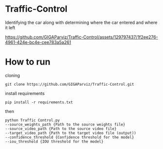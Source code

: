 # Traffic-Control
Identifying the car along with determining where the car entered and where it left


https://github.com/GIGAParviz/Traffic-Control/assets/129797437/1f2ee276-4961-424e-bc4e-cee783a5a261



# How to run
cloning
```
git clone https://github.com/GIGAParviz/Traffic-Control.git
```
install requirements
```
pip install -r requirements.txt
```
then
```
python Traffic Control.py
--source_weights_path {Path to the source weights file}
--source_video_path {Path to the source video file}
--target_video_path {Path to the target video file (output))
--confidence_threshold {Confidence threshold for the model}
--iou_threshold {IOU threshold for the model}
```

